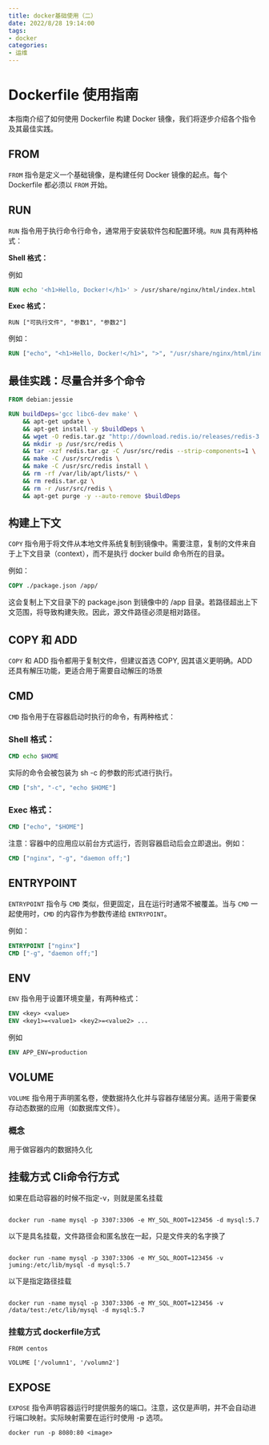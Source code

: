 ```yaml
---
title: docker基础使用（二）
date: 2022/8/28 19:14:00   
tags: 
- docker
categories:         
- 运维
---
```



# Dockerfile 使用指南

本指南介绍了如何使用 Dockerfile 构建 Docker 镜像，我们将逐步介绍各个指令及其最佳实践。

## FROM

`FROM` 指令是定义一个基础镜像，是构建任何 Docker 镜像的起点。每个 Dockerfile 都必须以 `FROM` 开始。

## RUN

`RUN` 指令用于执行命令行命令，通常用于安装软件包和配置环境。`RUN` 具有两种格式：

**Shell 格式：**

例如

```dockerfile
RUN echo '<h1>Hello, Docker!</h1>' > /usr/share/nginx/html/index.html
```

**Exec 格式：**

```
RUN ["可执行文件", "参数1", "参数2"]
```

例如：

```dockerfile
RUN ["echo", "<h1>Hello, Docker!</h1>", ">", "/usr/share/nginx/html/index.html"]
```

## 最佳实践：尽量合并多个命令

```dockerfile
FROM debian:jessie

RUN buildDeps='gcc libc6-dev make' \
    && apt-get update \
    && apt-get install -y $buildDeps \
    && wget -O redis.tar.gz "http://download.redis.io/releases/redis-3.2.5.tar.gz" \
    && mkdir -p /usr/src/redis \
    && tar -xzf redis.tar.gz -C /usr/src/redis --strip-components=1 \
    && make -C /usr/src/redis \
    && make -C /usr/src/redis install \
    && rm -rf /var/lib/apt/lists/* \
    && rm redis.tar.gz \
    && rm -r /usr/src/redis \
    && apt-get purge -y --auto-remove $buildDeps
```

## 构建上下文

`COPY` 指令用于将文件从本地文件系统复制到镜像中。需要注意，复制的文件来自于上下文目录（context），而不是执行 docker build 命令所在的目录。

例如：

```dockerfile
COPY ./package.json /app/
```

这会复制上下文目录下的 package.json 到镜像中的 /app 目录。若路径超出上下文范围，将导致构建失败。因此，源文件路径必须是相对路径。

## COPY 和 ADD
`COPY` 和 ADD 指令都用于复制文件，但建议首选 COPY, 因其语义更明确。ADD 还具有解压功能，更适合用于需要自动解压的场景

## CMD

`CMD` 指令用于在容器启动时执行的命令，有两种格式：

### Shell 格式：

```dockerfile
CMD echo $HOME
```
实际的命令会被包装为 sh -c 的参数的形式进行执行。


```dockerfile
CMD ["sh", "-c", "echo $HOME"]
```

### Exec 格式：

```dockerfile
CMD ["echo", "$HOME"]
```

注意：容器中的应用应以前台方式运行，否则容器启动后会立即退出。例如：

```dockerfile
CMD ["nginx", "-g", "daemon off;"]
```

## ENTRYPOINT

`ENTRYPOINT` 指令与 `CMD` 类似，但更固定，且在运行时通常不被覆盖。当与 `CMD` 一起使用时，`CMD` 的内容作为参数传递给 `ENTRYPOINT`。

例如：
```dockerfile
ENTRYPOINT ["nginx"]
CMD ["-g", "daemon off;"]
```

## ENV

`ENV` 指令用于设置环境变量，有两种格式：

```dockerfile
ENV <key> <value>
ENV <key1>=<value1> <key2>=<value2> ...
```

例如

```dockerfile
ENV APP_ENV=production
```

## VOLUME
`VOLUME` 指令用于声明匿名卷，使数据持久化并与容器存储层分离。适用于需要保存动态数据的应用（如数据库文件）。


### 概念

用于做容器内的数据持久化

## 挂载方式 Cli命令行方式

如果在启动容器的时候不指定-v，则就是匿名挂载

```shell

docker run -name mysql -p 3307:3306 -e MY_SQL_ROOT=123456 -d mysql:5.7 

```

以下是具名挂载，文件路径会和匿名放在一起，只是文件夹的名字换了

```shell

docker run -name mysql -p 3307:3306 -e MY_SQL_ROOT=123456 -v juming:/etc/lib/mysql -d mysql:5.7 

```

以下是指定路径挂载

```shell

docker run -name mysql -p 3307:3306 -e MY_SQL_ROOT=123456 -v /data/test:/etc/lib/mysql -d mysql:5.7 

```

### 挂载方式 dockerfile方式

```shell
FROM centos

VOLUME ['/volumn1', '/volumn2']
```


## EXPOSE
`EXPOSE` 指令声明容器运行时提供服务的端口。注意，这仅是声明，并不会自动进行端口映射。实际映射需要在运行时使用 -p 选项。

```dockerfile
docker run -p 8080:80 <image>
```